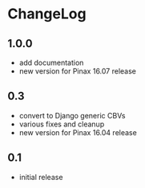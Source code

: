 # ChangeLog

## 1.0.0

- add documentation
- new version for Pinax 16.07 release

## 0.3

- convert to Django generic CBVs
- various fixes and cleanup
- new version for Pinax 16.04 release

## 0.1

- initial release